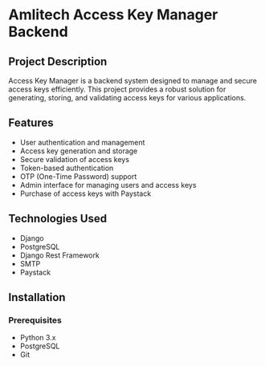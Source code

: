 # Amlitech Access Key Manager Backend

## Project Description

Access Key Manager is a backend system designed to manage and secure access keys efficiently. This project provides a robust solution for generating, storing, and validating access keys for various applications.

## Features

- User authentication and management
- Access key generation and storage
- Secure validation of access keys
- Token-based authentication
- OTP (One-Time Password) support
- Admin interface for managing users and access keys
- Purchase of access keys with Paystack

## Technologies Used

- Django
- PostgreSQL
- Django Rest Framework
- SMTP
- Paystack

## Installation

### Prerequisites

- Python 3.x
- PostgreSQL
- Git

